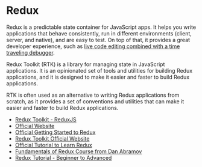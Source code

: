 # Redux

Redux is a predictable state container for JavaScript apps. It helps you write applications that behave consistently, run in different environments (client, server, and native), and are easy to test. On top of that, it provides a great developer experience, such as [live code editing combined with a time traveling debugger](https://github.com/reduxjs/redux-devtools).

Redux Toolkit (RTK) is a library for managing state in JavaScript applications. It is an opinionated set of tools and utilities for building Redux applications, and it is designed to make it easier and faster to build Redux applications.

RTK is often used as an alternative to writing Redux applications from scratch, as it provides a set of conventions and utilities that can make it easier and faster to build Redux applications.

- [Redux Toolkit - ReduxJS](https://redux-toolkit.js.org/)
- [Official Website](https://redux.js.org/)
- [Official Getting Started to Redux](https://redux.js.org/introduction/getting-started)
- [Redux Toolkit Official Website](https://redux-toolkit.js.org)
- [Official Tutorial to Learn Redux](https://redux.js.org/tutorials/essentials/part-1-overview-concepts)
- [Fundamentals of Redux Course from Dan Abramov](https://egghead.io/courses/fundamentals-of-redux-course-from-dan-abramov-bd5cc867)
- [Redux Tutorial - Beginner to Advanced](https://youtube.com/watch?v=zrs7u6bdbUw)

